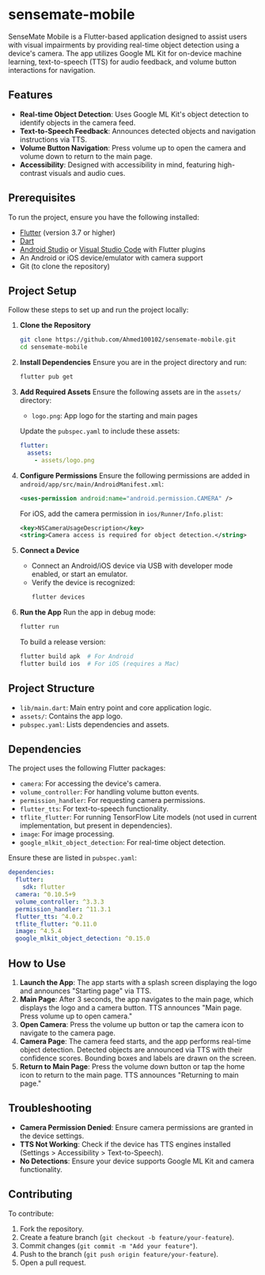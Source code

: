 # sensemate-mobile

SenseMate Mobile is a Flutter-based application designed to assist users with visual impairments by providing real-time object detection using a device's camera. The app utilizes Google ML Kit for on-device machine learning, text-to-speech (TTS) for audio feedback, and volume button interactions for navigation.

## Features
- **Real-time Object Detection**: Uses Google ML Kit's object detection to identify objects in the camera feed.
- **Text-to-Speech Feedback**: Announces detected objects and navigation instructions via TTS.
- **Volume Button Navigation**: Press volume up to open the camera and volume down to return to the main page.
- **Accessibility**: Designed with accessibility in mind, featuring high-contrast visuals and audio cues.

## Prerequisites
To run the project, ensure you have the following installed:
- [Flutter](https://flutter.dev/docs/get-started/install) (version 3.7 or higher)
- [Dart](https://dart.dev/get-dart)
- [Android Studio](https://developer.android.com/studio) or [Visual Studio Code](https://code.visualstudio.com/) with Flutter plugins
- An Android or iOS device/emulator with camera support
- Git (to clone the repository)

## Project Setup
Follow these steps to set up and run the project locally:

1. **Clone the Repository**
   ```bash
   git clone https://github.com/Ahmed100102/sensemate-mobile.git
   cd sensemate-mobile
   ```

2. **Install Dependencies**
   Ensure you are in the project directory and run:
   ```bash
   flutter pub get
   ```

3. **Add Required Assets**
   Ensure the following assets are in the `assets/` directory:
    - `logo.png`: App logo for the starting and main pages

   Update the `pubspec.yaml` to include these assets:
   ```yaml
   flutter:
     assets:
       - assets/logo.png
   ```

4. **Configure Permissions**
   Ensure the following permissions are added in `android/app/src/main/AndroidManifest.xml`:
   ```xml
   <uses-permission android:name="android.permission.CAMERA" />
   ```

   For iOS, add the camera permission in `ios/Runner/Info.plist`:
   ```xml
   <key>NSCameraUsageDescription</key>
   <string>Camera access is required for object detection.</string>
   ```

5. **Connect a Device**
    - Connect an Android/iOS device via USB with developer mode enabled, or start an emulator.
    - Verify the device is recognized:
      ```bash
      flutter devices
      ```

6. **Run the App**
   Run the app in debug mode:
   ```bash
   flutter run
   ```

   To build a release version:
   ```bash
   flutter build apk  # For Android
   flutter build ios  # For iOS (requires a Mac)
   ```

## Project Structure
- `lib/main.dart`: Main entry point and core application logic.
- `assets/`: Contains the app logo.
- `pubspec.yaml`: Lists dependencies and assets.

## Dependencies
The project uses the following Flutter packages:
- `camera`: For accessing the device's camera.
- `volume_controller`: For handling volume button events.
- `permission_handler`: For requesting camera permissions.
- `flutter_tts`: For text-to-speech functionality.
- `tflite_flutter`: For running TensorFlow Lite models (not used in current implementation, but present in dependencies).
- `image`: For image processing.
- `google_mlkit_object_detection`: For real-time object detection.

Ensure these are listed in `pubspec.yaml`:
```yaml
dependencies:
  flutter:
    sdk: flutter
  camera: ^0.10.5+9
  volume_controller: ^3.3.3
  permission_handler: ^11.3.1
  flutter_tts: ^4.0.2
  tflite_flutter: ^0.11.0
  image: ^4.5.4
  google_mlkit_object_detection: ^0.15.0
```

## How to Use
1. **Launch the App**: The app starts with a splash screen displaying the logo and announces "Starting page" via TTS.
2. **Main Page**: After 3 seconds, the app navigates to the main page, which displays the logo and a camera button. TTS announces "Main page. Press volume up to open camera."
3. **Open Camera**: Press the volume up button or tap the camera icon to navigate to the camera page.
4. **Camera Page**: The camera feed starts, and the app performs real-time object detection. Detected objects are announced via TTS with their confidence scores. Bounding boxes and labels are drawn on the screen.
5. **Return to Main Page**: Press the volume down button or tap the home icon to return to the main page. TTS announces "Returning to main page."

## Troubleshooting
- **Camera Permission Denied**: Ensure camera permissions are granted in the device settings.
- **TTS Not Working**: Check if the device has TTS engines installed (Settings > Accessibility > Text-to-Speech).
- **No Detections**: Ensure your device supports Google ML Kit and camera functionality.

## Contributing
To contribute:
1. Fork the repository.
2. Create a feature branch (`git checkout -b feature/your-feature`).
3. Commit changes (`git commit -m "Add your feature"`).
4. Push to the branch (`git push origin feature/your-feature`).
5. Open a pull request.

